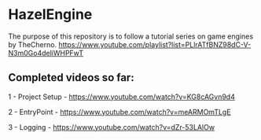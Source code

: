 # HazelEngine
The purpose of this repository is to follow a tutorial series on game engines by TheCherno.  https://www.youtube.com/playlist?list=PLlrATfBNZ98dC-V-N3m0Go4deliWHPFwT


## Completed videos so far:
1 - Project Setup - https://www.youtube.com/watch?v=KG8cAGvn9d4

2 - EntryPoint - https://www.youtube.com/watch?v=meARMOmTLgE

3 - Logging - https://www.youtube.com/watch?v=dZr-53LAlOw
